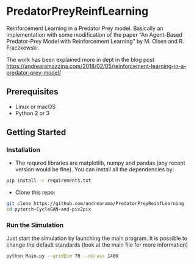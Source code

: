 # PredatorPreyReinfLearning
Reinforcement Learning in a Predator Prey model.
Basically an implementation with some modification of the paper “An Agent-Based Predator-Prey Model with Reinforcement Learning” by  M. Olsen and R. Fraczkowski.

The work has been explained more in dept in the blog post https://andrearamazzina.com/2018/02/05/reinforcement-learning-in-a-predator-prey-model/

## Prerequisites
- Linux or macOS
- Python 2 or 3

## Getting Started
### Installation
- The requred libraries are matplotlib, numpy and pandas (any recent version would be fine).
You can install all the dependencies by:
```bash
pip install -r requirements.txt
```
- Clone this repo:
```bash
git clone https://github.com/andrearama/PredatorPreyReinfLearning
cd pytorch-CycleGAN-and-pix2pix
```

### Run the Simulation
Just start the simulation by launching the main program. It is possible to change the default standards (look at the main file for more information)
```bash
python Main.py --gridDim 70 --nGrass 1400
```
